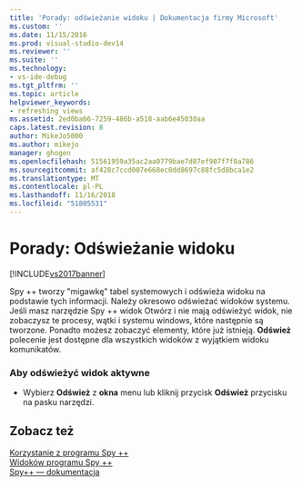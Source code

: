 ```yaml
---
title: 'Porady: odświeżanie widoku | Dokumentacja firmy Microsoft'
ms.custom: ''
ms.date: 11/15/2016
ms.prod: visual-studio-dev14
ms.reviewer: ''
ms.suite: ''
ms.technology:
- vs-ide-debug
ms.tgt_pltfrm: ''
ms.topic: article
helpviewer_keywords:
- refreshing views
ms.assetid: 2ed0ba66-7259-486b-a518-aab6e45030aa
caps.latest.revision: 8
author: MikeJo5000
ms.author: mikejo
manager: ghogen
ms.openlocfilehash: 51561959a35ac2aa0779bae7d87ef907f7f8a786
ms.sourcegitcommit: af428c7ccd007e668ec0dd8697c88fc5d8bca1e2
ms.translationtype: MT
ms.contentlocale: pl-PL
ms.lasthandoff: 11/16/2018
ms.locfileid: "51805531"
---
```

# <a name="how-to-refresh-the-view"></a>Porady: Odświeżanie widoku
[!INCLUDE[vs2017banner](../includes/vs2017banner.md)]

Spy ++ tworzy "migawkę" tabel systemowych i odświeża widoku na podstawie tych informacji. Należy okresowo odświeżać widoków systemu. Jeśli masz narzędzie Spy ++ widok Otwórz i nie mają odświeżyć widok, nie zobaczysz te procesy, wątki i systemu windows, które następnie są tworzone. Ponadto możesz zobaczyć elementy, które już istnieją. **Odśwież** polecenie jest dostępne dla wszystkich widoków z wyjątkiem widoku komunikatów.  
  
### <a name="to-refresh-the-currently-active-view"></a>Aby odświeżyć widok aktywne  
  
-   Wybierz **Odśwież** z **okna** menu lub kliknij przycisk **Odśwież** przycisku na pasku narzędzi.  
  
## <a name="see-also"></a>Zobacz też  
 [Korzystanie z programu Spy ++](../debugger/using-spy-increment.md)   
 [Widoków programu Spy ++](../debugger/spy-increment-views.md)   
 [Spy++ — dokumentacja](../debugger/spy-increment-reference.md)



